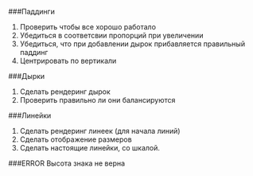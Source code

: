 ###Паддинги
1. Проверить чтобы все хорошо работало
2. Убедиться в соответсвии пропорций при увеличении
3. Убедиться, что при добавлении дырок прибавляется правильный паддинг
4. Центрировать по вертикали

###Дырки
1. Сделать рендеринг дырок
2. Проверить правильно ли они балансируются

###Линейки
1. Сделать рендеринг линеек (для начала линий)
2. Сделать отображение размеров
3. Сделать настоящие линейки, со шкалой.

###ERROR
Высота знака не верна